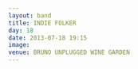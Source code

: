 ```yaml
---
layout: band
title: INDIE FOLKER
day: 18
date: 2013-07-18 19:15
image: 
venue: BRUNO UNPLUGGED WINE GARDEN
---
```



